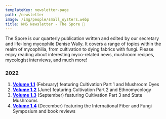 ```yaml
---
templateKey: newsletter-page
path: /newsletter
image: /img/people/small_oysters.webp
title: NMS Newsletter - The Spore 🍄
---
```

The Spore is our quarterly publication written and edited by our secretary and life-long mycophile Denise Wally. It covers a range of topics within the realm of mycophilia, from cultivation to dying fabrics with fungi. Please enjoy reading about interesting myco-related news, mushroom recipes, mycologist interviews, and much more!

### 2022
1. <a style="color:blue; font-weight:bold" target="_blank" href="https://drive.google.com/file/d/1JvIxyqDdxIu_xxzpnOUjw0eDZ3yvqiSy/view?usp=share_link">Volume 1.1</a> (February) featuring Cultivation Part 1 and Mushroom Dyes
1. <a style="color:blue; font-weight:bold" target="_blank" href="https://drive.google.com/file/d/1LfoUQ_bPxgbiHlxZoo9r_vtaNLK2DHu4/view?usp=share_link">Volume 1.2</a> (June) featuring Cultivation Part 2 and Ethnomycology
1. <a style="color:blue; font-weight:bold" target="_blank" href="https://drive.google.com/file/d/1jbEEvKkWsf022S0Swv2j1Ruh7VnDXgo-/view?usp=share_link">Volume 1.3</a> (September) featuring Cultivation Part 3 and State Mushrooms
1. <a style="color:blue; font-weight:bold" target="_blank" href="https://drive.google.com/file/d/1tY7_vPkP2bnyusNRJ8UEue8HKYnA4j6-/view?usp=share_link">Volume 1.4</a> (December) featuring the International Fiber and Fungi Symposium and book reviews